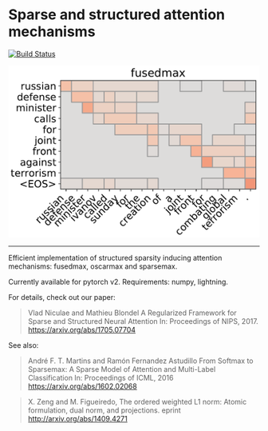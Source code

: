 # Sparse and structured attention mechanisms
[![Build Status](https://travis-ci.org/vene/sparse-structured-attention.svg?branch=master)](https://travis-ci.org/vene/sparse-structured-attention)

<p align="center"><img src="fusedmax.png" /></p>

--------------------------------------------------------------------------------

Efficient implementation of structured sparsity inducing
attention mechanisms: fusedmax, oscarmax and sparsemax.

Currently available for pytorch v2. Requirements: numpy, lightning.

For details, check out our paper:

> Vlad Niculae and Mathieu Blondel
> A Regularized Framework for Sparse and Structured Neural Attention
> In: Proceedings of NIPS, 2017. 
> https://arxiv.org/abs/1705.07704 

See also:

> André F. T. Martins and Ramón Fernandez Astudillo
> From Softmax to Sparsemax: A Sparse Model of Attention and Multi-Label Classification
> In: Proceedings of ICML, 2016
> https://arxiv.org/abs/1602.02068

> X. Zeng and M. Figueiredo,
> The ordered weighted L1 norm: Atomic formulation, dual norm, and projections.
> eprint http://arxiv.org/abs/1409.4271

